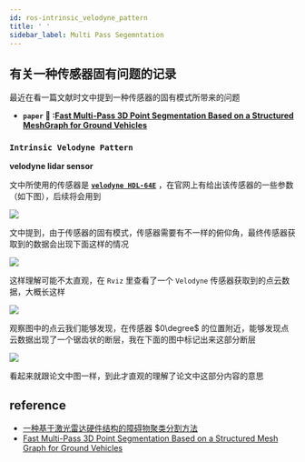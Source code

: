 ```yaml
---
id: ros-intrinsic_velodyne_pattern
title: ' '
sidebar_label: Multi Pass Segemntation
---
```


## 有关一种传感器固有问题的记录
最近在看一篇文献时文中提到一种传感器的固有模式所带来的问题

- **`paper` 📰 :[Fast Multi-Pass 3D Point Segmentation Based on a Structured MeshGraph for Ground Vehicles](https://www.researchgate.net/publication/328455207_Fast_Multi-Pass_3D_Point_Segmentation_Based_on_a_Structured_Mesh_Graph_for_Ground_Vehicles)**

### `Intrinsic Velodyne Pattern`
**velodyne lidar sensor**

文中所使用的传感器是 **[`velodyne HDL-64E`](https://velodynelidar.com/products/hdl-64e/)** ，在官网上有给出该传感器的一些参数（如下图），后续将会用到

![](https://pictures-1304295136.cos.ap-guangzhou.myqcloud.com/screenshot/ubuntu/ros/multi_pass_segemntation/velodyne-HDL-64E-parameters.png)

 文中提到，由于传感器的固有模式，传感器需要有不一样的俯仰角，最终传感器获取到的数据会出现下面这样的情况

![](https://pictures-1304295136.cos.ap-guangzhou.myqcloud.com/screenshot/ubuntu/ros/multi_pass_segemntation/paper-figure-01.png)

这样理解可能不太直观，在 `Rviz` 里查看了一个 `Velodyne` 传感器获取到的点云数据，大概长这样

![](https://pictures-1304295136.cos.ap-guangzhou.myqcloud.com/screenshot/ubuntu/ros/multi_pass_segemntation/velodyne_bird_eye_view.png)

观察图中的点云我们能够发现，在传感器 $0\degree$ 的位置附近，能够发现点云数据出现了一个锯齿状的断层，我在下面的图中标记出来这部分断层

![](https://pictures-1304295136.cos.ap-guangzhou.myqcloud.com/screenshot/ubuntu/ros/multi_pass_segemntation/velodyne_bird_eye_view_edit.png)

看起来就跟论文中图一样，到此才直观的理解了论文中这部分内容的意思

## reference

- [一种基于激光雷达硬件结构的障碍物聚类分割方法](https://zhuanlan.zhihu.com/p/333670101)
- [Fast Multi-Pass 3D Point Segmentation Based on a Structured Mesh Graph for Ground Vehicles](https://www.researchgate.net/publication/328455207_Fast_Multi-Pass_3D_Point_Segmentation_Based_on_a_Structured_Mesh_Graph_for_Ground_Vehicles)
